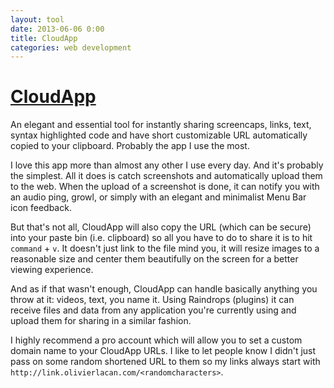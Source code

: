 ```yaml
---
layout: tool
date: 2013-06-06 0:00
title: CloudApp
categories: web development
---
```


# [CloudApp](http://getcloudapp.com)

An elegant and essential tool for instantly sharing screencaps, links, text, syntax highlighted code and have short customizable URL automatically copied to your clipboard. Probably the app I use the most.

I love this app more than almost any other I use every day. And it's probably the simplest. All it does is catch screenshots and automatically upload them to the web. When the upload of a screenshot is done, it can notify you with an audio ping, growl, or simply with an elegant and minimalist Menu Bar icon feedback. 

But that's not all, CloudApp will also copy the URL (which can be secure) into your paste bin (i.e. clipboard) so all you have to do to share it is to hit `command` + `v`. It doesn't just link to the file mind you, it will resize images to a reasonable size and center them beautifully on the screen for a better viewing experience. 

And as if that wasn't enough, CloudApp can handle basically anything you throw at it: videos, text, you name it. Using Raindrops (plugins) it can receive files and data from any application you're currently using and upload them for sharing in a similar fashion. 

I highly recommend a pro account which will allow you to set a custom domain name to your CloudApp URLs. I like to let people know I didn't just pass on some random shortened URL to them so my links always start with `http://link.olivierlacan.com/<randomcharacters>`.